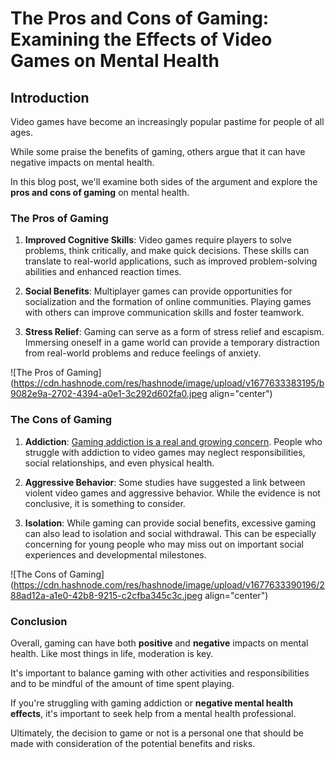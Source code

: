 # The Pros and Cons of Gaming: Examining the Effects of Video Games on Mental Health

## Introduction

Video games have become an increasingly popular pastime for people of all ages.

While some praise the benefits of gaming, others argue that it can have negative impacts on mental health.

In this blog post, we'll examine both sides of the argument and explore the **pros and cons of gaming** on mental health.

### The Pros of Gaming

1. **Improved Cognitive Skills**: Video games require players to solve problems, think critically, and make quick decisions. These skills can translate to real-world applications, such as improved problem-solving abilities and enhanced reaction times.
    
2. **Social Benefits**: Multiplayer games can provide opportunities for socialization and the formation of online communities. Playing games with others can improve communication skills and foster teamwork.
    
3. **Stress Relief**: Gaming can serve as a form of stress relief and escapism. Immersing oneself in a game world can provide a temporary distraction from real-world problems and reduce feelings of anxiety.
    

![The Pros of Gaming](https://cdn.hashnode.com/res/hashnode/image/upload/v1677633383195/b9082e9a-2702-4394-a0e1-3c292d602fa0.jpeg align="center")

### The Cons of Gaming

1. **Addiction**: [Gaming addiction is a real and growing concern](https://wetechies.hashnode.dev/how-video-game-addiction-works-causes-symptoms-and-treatments). People who struggle with addiction to video games may neglect responsibilities, social relationships, and even physical health.
    
2. **Aggressive Behavior**: Some studies have suggested a link between violent video games and aggressive behavior. While the evidence is not conclusive, it is something to consider.
    
3. **Isolation**: While gaming can provide social benefits, excessive gaming can also lead to isolation and social withdrawal. This can be especially concerning for young people who may miss out on important social experiences and developmental milestones.
    

![The Cons of Gaming](https://cdn.hashnode.com/res/hashnode/image/upload/v1677633390196/288ad12a-a1e0-42b8-9215-c2cfba345c3c.jpeg align="center")

### Conclusion

Overall, gaming can have both **positive** and **negative** impacts on mental health. Like most things in life, moderation is key.

It's important to balance gaming with other activities and responsibilities and to be mindful of the amount of time spent playing.

If you're struggling with gaming addiction or **negative mental health effects**, it's important to seek help from a mental health professional.

Ultimately, the decision to game or not is a personal one that should be made with consideration of the potential benefits and risks.